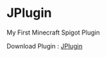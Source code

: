 # JPlugin
My First Minecraft Spigot Plugin

Download Plugin : [JPlugin](https://github.com/Janakthegamer/JPlugin/releases/download/1.0/JPlugin.jar)
